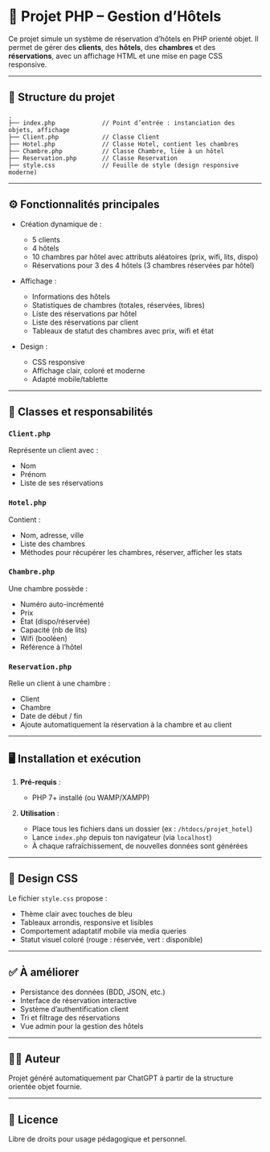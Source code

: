 # 🏨 Projet PHP – Gestion d’Hôtels

Ce projet simule un système de réservation d’hôtels en PHP orienté objet. Il permet de gérer des **clients**, des **hôtels**, des **chambres** et des **réservations**, avec un affichage HTML et une mise en page CSS responsive.

---

## 📁 Structure du projet

```
.
├── index.php             // Point d’entrée : instanciation des objets, affichage
├── Client.php            // Classe Client
├── Hotel.php             // Classe Hotel, contient les chambres
├── Chambre.php           // Classe Chambre, liée à un hôtel
├── Reservation.php       // Classe Reservation
├── style.css             // Feuille de style (design responsive moderne)
```

---

## ⚙️ Fonctionnalités principales

- Création dynamique de :
  - 5 clients
  - 4 hôtels
  - 10 chambres par hôtel avec attributs aléatoires (prix, wifi, lits, dispo)
  - Réservations pour 3 des 4 hôtels (3 chambres réservées par hôtel)

- Affichage :
  - Informations des hôtels
  - Statistiques de chambres (totales, réservées, libres)
  - Liste des réservations par hôtel
  - Liste des réservations par client
  - Tableaux de statut des chambres avec prix, wifi et état

- Design :
  - CSS responsive
  - Affichage clair, coloré et moderne
  - Adapté mobile/tablette

---

## 🧱 Classes et responsabilités

### `Client.php`
Représente un client avec :
- Nom
- Prénom
- Liste de ses réservations

### `Hotel.php`
Contient :
- Nom, adresse, ville
- Liste des chambres
- Méthodes pour récupérer les chambres, réserver, afficher les stats

### `Chambre.php`
Une chambre possède :
- Numéro auto-incrémenté
- Prix
- État (dispo/réservée)
- Capacité (nb de lits)
- Wifi (booléen)
- Référence à l’hôtel

### `Reservation.php`
Relie un client à une chambre :
- Client
- Chambre
- Date de début / fin
- Ajoute automatiquement la réservation à la chambre et au client

---

## 🖥️ Installation et exécution

1. **Pré-requis** :
   - PHP 7+ installé (ou WAMP/XAMPP)

2. **Utilisation** :
   - Place tous les fichiers dans un dossier (ex : `/htdocs/projet_hotel`)
   - Lance `index.php` depuis ton navigateur (via `localhost`)
   - À chaque rafraîchissement, de nouvelles données sont générées

---

## 🎨 Design CSS

Le fichier `style.css` propose :
- Thème clair avec touches de bleu
- Tableaux arrondis, responsive et lisibles
- Comportement adaptatif mobile via media queries
- Statut visuel coloré (rouge : réservée, vert : disponible)

---

## ✅ À améliorer

- Persistance des données (BDD, JSON, etc.)
- Interface de réservation interactive
- Système d’authentification client
- Tri et filtrage des réservations
- Vue admin pour la gestion des hôtels

---

## 👨‍💻 Auteur

Projet généré automatiquement par ChatGPT à partir de la structure orientée objet fournie.

---

## 📄 Licence

Libre de droits pour usage pédagogique et personnel.
